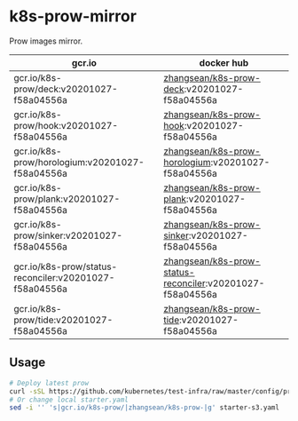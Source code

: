 # k8s-prow-mirror

Prow images mirror.

gcr.io | docker hub
---|---
gcr.io/k8s-prow/deck:v20201027-f58a04556a | [zhangsean/k8s-prow-deck](https://hub.docker.com/r/zhangsean/k8s-prow-deck):v20201027-f58a04556a
gcr.io/k8s-prow/hook:v20201027-f58a04556a | [zhangsean/k8s-prow-hook](https://hub.docker.com/r/zhangsean/k8s-prow-hook):v20201027-f58a04556a
gcr.io/k8s-prow/horologium:v20201027-f58a04556a | [zhangsean/k8s-prow-horologium](https://hub.docker.com/r/zhangsean/k8s-prow-horologium):v20201027-f58a04556a
gcr.io/k8s-prow/plank:v20201027-f58a04556a | [zhangsean/k8s-prow-plank](https://hub.docker.com/r/zhangsean/k8s-prow-plank):v20201027-f58a04556a
gcr.io/k8s-prow/sinker:v20201027-f58a04556a | [zhangsean/k8s-prow-sinker](https://hub.docker.com/r/zhangsean/k8s-prow-sinker):v20201027-f58a04556a
gcr.io/k8s-prow/status-reconciler:v20201027-f58a04556a | [zhangsean/k8s-prow-status-reconciler](https://hub.docker.com/r/zhangsean/k8s-prow-status-reconciler):v20201027-f58a04556a
gcr.io/k8s-prow/tide:v20201027-f58a04556a | [zhangsean/k8s-prow-tide](https://hub.docker.com/r/zhangsean/k8s-prow-tide):v20201027-f58a04556a

## Usage

```bash
# Deploy latest prow
curl -sSL https://github.com/kubernetes/test-infra/raw/master/config/prow/cluster/starter-s3.yaml | sed 's|gcr.io/k8s-prow/|zhangsean/k8s-prow-|g' | kubectl apply -f -
# Or change local starter.yaml
sed -i '' 's|gcr.io/k8s-prow/|zhangsean/k8s-prow-|g' starter-s3.yaml
```

